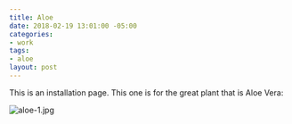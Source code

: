 ```yaml
---
title: Aloe
date: 2018-02-19 13:01:00 -05:00
categories:
- work
tags:
- aloe
layout: post
---
```


This is an installation page. This one is for the great plant that is Aloe Vera:

![aloe-1.jpg](/uploads/aloe-1.jpg)
